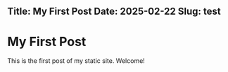 Title: My First Post
Date: 2025-02-22
Slug: test
---

# My First Post

This is the first post of my static site. Welcome!
